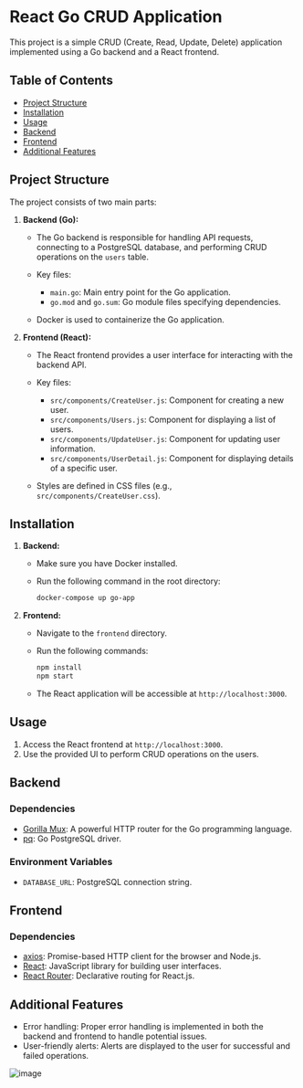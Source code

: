 # React Go CRUD Application

This project is a simple CRUD (Create, Read, Update, Delete) application implemented using a Go backend and a React frontend.

## Table of Contents

- [Project Structure](#project-structure)
- [Installation](#installation)
- [Usage](#usage)
- [Backend](#backend)
- [Frontend](#frontend)
- [Additional Features](#additional-features)

## Project Structure

The project consists of two main parts:

1. **Backend (Go):**
   - The Go backend is responsible for handling API requests, connecting to a PostgreSQL database, and performing CRUD operations on the `users` table.

   - Key files:
     - `main.go`: Main entry point for the Go application.
     - `go.mod` and `go.sum`: Go module files specifying dependencies.

   - Docker is used to containerize the Go application.

2. **Frontend (React):**
   - The React frontend provides a user interface for interacting with the backend API.

   - Key files:
     - `src/components/CreateUser.js`: Component for creating a new user.
     - `src/components/Users.js`: Component for displaying a list of users.
     - `src/components/UpdateUser.js`: Component for updating user information.
     - `src/components/UserDetail.js`: Component for displaying details of a specific user.

   - Styles are defined in CSS files (e.g., `src/components/CreateUser.css`).

## Installation

1. **Backend:**
   - Make sure you have Docker installed.
   - Run the following command in the root directory:

     ```bash
     docker-compose up go-app
     ```

2. **Frontend:**
   - Navigate to the `frontend` directory.
   - Run the following commands:

     ```bash
     npm install
     npm start
     ```

   - The React application will be accessible at `http://localhost:3000`.

## Usage

1. Access the React frontend at `http://localhost:3000`.
2. Use the provided UI to perform CRUD operations on the users.

## Backend

### Dependencies

- [Gorilla Mux](https://github.com/gorilla/mux): A powerful HTTP router for the Go programming language.
- [pq](https://github.com/lib/pq): Go PostgreSQL driver.

### Environment Variables

- `DATABASE_URL`: PostgreSQL connection string.

## Frontend

### Dependencies

- [axios](https://axios-http.com): Promise-based HTTP client for the browser and Node.js.
- [React](https://reactjs.org): JavaScript library for building user interfaces.
- [React Router](https://reactrouter.com): Declarative routing for React.js.

## Additional Features

- Error handling: Proper error handling is implemented in both the backend and frontend to handle potential issues.
- User-friendly alerts: Alerts are displayed to the user for successful and failed operations.

![image](https://github.com/user-attachments/assets/e7480074-fa5f-426d-abb8-e722386c06f1)
